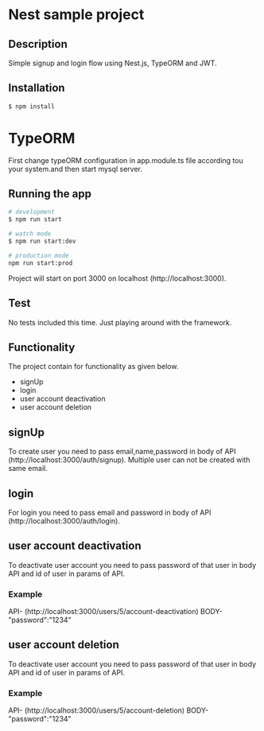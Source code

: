 # Nest sample project

## Description
Simple signup and login flow using Nest.js, TypeORM and JWT.

## Installation

```bash
$ npm install
```

# TypeORM
First change typeORM configuration in app.module.ts file according tou your system.and then start mysql server.

## Running the app

```bash
# development
$ npm run start

# watch mode
$ npm run start:dev

# production mode
npm run start:prod
```
Project will start on port 3000 on localhost (http://localhost:3000).

## Test
No tests included this time. Just playing around with the framework.

## Functionality
The project contain for functionality as given below.

- signUp
- login
- user account deactivation
- user account deletion

## signUp
To create user you need to pass email,name,password in body of API (http://localhost:3000/auth/signup).
Multiple user can not be created with same email.

## login
For login you need to pass email and password in body of API (http://localhost:3000/auth/login).

## user account deactivation
To deactivate user account you need to pass password of that user in body API and id of user in params of API.
### Example
API- (http://localhost:3000/users/5/account-deactivation)
BODY-"password":"1234"

## user account deletion    
To deactivate user account you need to pass password of that user in body API and id of user in params of API.
### Example
API- (http://localhost:3000/users/5/account-deletion)
BODY-"password":"1234"


